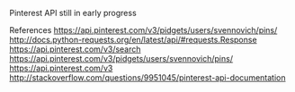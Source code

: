 Pinterest API
still in early progress

References
https://api.pinterest.com/v3/pidgets/users/svennovich/pins/
http://docs.python-requests.org/en/latest/api/#requests.Response
https://api.pinterest.com/v3/search
https://api.pinterest.com/v3/pidgets/users/svennovich/pins/
https://api.pinterest.com/v3
http://stackoverflow.com/questions/9951045/pinterest-api-documentation